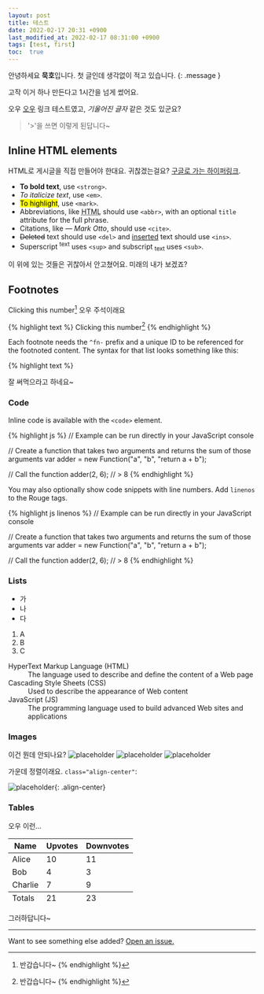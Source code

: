 ```yaml
---
layout: post
title: 테스트
date: 2022-02-17 20:31 +0900
last_modified_at: 2022-02-17 08:31:00 +0900
tags: [test, first]
toc:  true
---
```

안녕하세요 **묵호**입니다. 첫 글인데 생각없이 적고 있습니다.
{: .message }

고작 이거 하나 만든다고 1시간을 넘게 썼어요.

오우 <a href="#">오우</a> 링크 테스트였고,  *기울어진 글자* 같은 것도 있군요?

> '>'을 쓰면 이렇게 된답니다~

## Inline HTML elements

HTML로 게시글을 직접 만들어야 한대요. 귀찮겠는걸요? [구글로 가는 하이퍼링크](https://google.com).

- **To bold text**, use `<strong>`.
- *To italicize text*, use `<em>`.
- <mark>To highlight</mark>, use `<mark>`.
- Abbreviations, like <abbr title="HyperText Markup Langage">HTML</abbr> should use `<abbr>`, with an optional `title` attribute for the full phrase.
- Citations, like <cite>&mdash; Mark Otto</cite>, should use `<cite>`.
- <del>Deleted</del> text should use `<del>` and <ins>inserted</ins> text should use `<ins>`.
- Superscript <sup>text</sup> uses `<sup>` and subscript <sub>text</sub> uses `<sub>`.

이 위에 있는 것들은 귀찮아서 안고쳤어요. 미래의 내가 보겠죠?

## Footnotes

Clicking this number[^fn-sample_footnote] 오우 주석이래요

{% highlight text %}
Clicking this number[^fn-sample_footnote]
{% endhighlight %}

Each footnote needs the `^fn-` prefix and a unique ID to be referenced for the footnoted content. The syntax for that list looks something like this:

{% highlight text %}
[^fn-sample_footnote]: 반갑습니다~
{% endhighlight %}

잘 써먹으라고 하네요~

### Code

Inline code is available with the `<code>` element.

{% highlight js %}
// Example can be run directly in your JavaScript console

// Create a function that takes two arguments and returns the sum of those arguments
var adder = new Function("a", "b", "return a + b");

// Call the function
adder(2, 6);
// > 8
{% endhighlight %}

You may also optionally show code snippets with line numbers. Add `linenos` to the Rouge tags.

{% highlight js linenos %}
// Example can be run directly in your JavaScript console

// Create a function that takes two arguments and returns the sum of those arguments
var adder = new Function("a", "b", "return a + b");

// Call the function
adder(2, 6);
// > 8
{% endhighlight %}

### Lists

- 가
- 나
- 다

1. A
2. B
3. C

<dl>
  <dt>HyperText Markup Language (HTML)</dt>
  <dd>The language used to describe and define the content of a Web page</dd>

  <dt>Cascading Style Sheets (CSS)</dt>
  <dd>Used to describe the appearance of Web content</dd>

  <dt>JavaScript (JS)</dt>
  <dd>The programming language used to build advanced Web sites and applications</dd>
</dl>

### Images

이건 뭔데 안되나요?
![placeholder](http://placehold.it/800x400 "Large example image")
![placeholder](http://placehold.it/400x200 "Medium example image")
![placeholder](http://placehold.it/200x200 "Small example image")

가운데 정렬이래요. `class="align-center"`:

![placeholder](http://placehold.it/400x200 "Medium example image"){: .align-center}

### Tables

오우 이런...

<table>
  <thead>
    <tr>
      <th>Name</th>
      <th>Upvotes</th>
      <th>Downvotes</th>
    </tr>
  </thead>
  <tfoot>
    <tr>
      <td>Totals</td>
      <td>21</td>
      <td>23</td>
    </tr>
  </tfoot>
  <tbody>
    <tr>
      <td>Alice</td>
      <td>10</td>
      <td>11</td>
    </tr>
    <tr>
      <td>Bob</td>
      <td>4</td>
      <td>3</td>
    </tr>
    <tr>
      <td>Charlie</td>
      <td>7</td>
      <td>9</td>
    </tr>
  </tbody>
</table>

그러하답니다~

-----

Want to see something else added? <a href="https://github.com/mukholisk/mukholisk.github.io/issues/new">Open an issue.</a>

[^fn-sample_footnote]: 반갑습니다~


<script src="https://utteranc.es/client.js"
        repo="mukholisk/mukholisk.github.io"
        issue-term="pathname"
        theme="github-light"
        crossorigin="anonymous"
        async>
</script>
